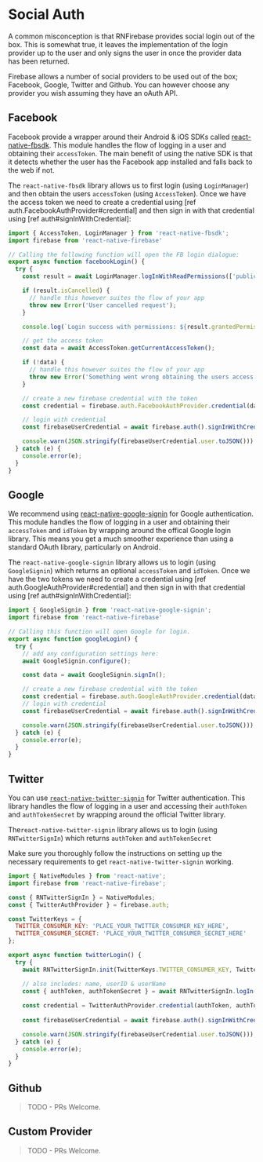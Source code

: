 # Social Auth

A common misconception is that RNFirebase provides social login out of the box. This is somewhat true, it leaves the implementation of the login provider up to the user and only signs the user in once the provider data has been returned.

Firebase allows a number of social providers to be used out of the box; Facebook, Google, Twitter and Github. You can however choose any provider you wish assuming they have an oAuth API.

## Facebook

Facebook provide a wrapper around their Android & iOS SDKs called [react-native-fbsdk](https://github.com/facebook/react-native-fbsdk). This module handles the flow of logging in a user and obtaining their `accessToken`. The main benefit of using the native SDK is that it detects whether the user has the Facebook app installed and falls back to the web if not.

The `react-native-fbsdk` library allows us to first login (using `LoginManager`) and then obtain the users `accessToken` (using `AccessToken`). Once we have the access token we need to create a credential using [ref auth.FacebookAuthProvider#credential] and then sign in with that credential using [ref auth#signInWithCredential]:

```js
import { AccessToken, LoginManager } from 'react-native-fbsdk';
import firebase from 'react-native-firebase'

// Calling the following function will open the FB login dialogue:
export async function facebookLogin() {
  try {
    const result = await LoginManager.logInWithReadPermissions(['public_profile', 'email']);

    if (result.isCancelled) {
      // handle this however suites the flow of your app
      throw new Error('User cancelled request'); 
    }

    console.log(`Login success with permissions: ${result.grantedPermissions.toString()}`);

    // get the access token
    const data = await AccessToken.getCurrentAccessToken();

    if (!data) {
      // handle this however suites the flow of your app
      throw new Error('Something went wrong obtaining the users access token');
    }

    // create a new firebase credential with the token
    const credential = firebase.auth.FacebookAuthProvider.credential(data.accessToken);

    // login with credential
    const firebaseUserCredential = await firebase.auth().signInWithCredential(credential);

    console.warn(JSON.stringify(firebaseUserCredential.user.toJSON()))
  } catch (e) {
    console.error(e);
  }
}
```

## Google

We recommend using [react-native-google-signin](https://github.com/react-native-community/react-native-google-signin) for Google authentication.  This module handles the flow of logging in a user and obtaining their `accessToken` and `idToken` by wrapping around the offical Google login library. This means you get a much smoother experience than using a standard OAuth library, particularly on Android.

The `react-native-google-signin` library allows us to login (using `GoogleSignin`) which returns an optional `accessToken` and `idToken`. Once we have the two tokens we need to create a credential using [ref auth.GoogleAuthProvider#credential] and then sign in with that credential using [ref auth#signInWithCredential]:

```js
import { GoogleSignin } from 'react-native-google-signin';
import firebase from 'react-native-firebase'

// Calling this function will open Google for login.
export async function googleLogin() {
  try {
    // add any configuration settings here:
    await GoogleSignin.configure();

    const data = await GoogleSignin.signIn();

    // create a new firebase credential with the token
    const credential = firebase.auth.GoogleAuthProvider.credential(data.idToken, data.accessToken)
    // login with credential
    const firebaseUserCredential = await firebase.auth().signInWithCredential(credential);

    console.warn(JSON.stringify(firebaseUserCredential.user.toJSON()));
  } catch (e) {
    console.error(e);
  }
}

```

## Twitter
You can use [`react-native-twitter-signin`](https://github.com/GoldenOwlAsia/react-native-twitter-signin) for Twitter authentication. This library handles the flow of logging in a user and accessing their `authToken` and `authTokenSecret` by wrapping around the official Twitter library.

The`react-native-twitter-signin` library allows us to login (using `RNTwitterSignIn`) which returns `authToken` and `authTokenSecret`

Make sure you thoroughly follow the instructions on setting up the necessary requirements to get `react-native-twitter-signin` working.


```js
import { NativeModules } from 'react-native';
import firebase from 'react-native-firebase';

const { RNTwitterSignIn } = NativeModules;
const { TwitterAuthProvider } = firebase.auth;

const TwitterKeys = {
  TWITTER_CONSUMER_KEY: 'PLACE_YOUR_TWITTER_CONSUMER_KEY_HERE',
  TWITTER_CONSUMER_SECRET: 'PLACE_YOUR_TWITTER_CONSUMER_SECRET_HERE'
};

export async function twitterLogin() {
  try {
    await RNTwitterSignIn.init(TwitterKeys.TWITTER_CONSUMER_KEY, TwitterKeys.TWITTER_CONSUMER_SECRET);

    // also includes: name, userID & userName
    const { authToken, authTokenSecret } = await RNTwitterSignIn.logIn();    
    
    const credential = TwitterAuthProvider.credential(authToken, authTokenSecret);
    
    const firebaseUserCredential = await firebase.auth().signInWithCredential(credential);

    console.warn(JSON.stringify(firebaseUserCredential.user.toJSON()));
  } catch (e) {
    console.error(e);
  }
}
```

## Github

> TODO - PRs Welcome.

## Custom Provider

> TODO - PRs Welcome.

